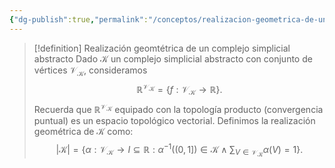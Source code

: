 ```yaml
---
{"dg-publish":true,"permalink":"/conceptos/realizacion-geometrica-de-un-complejo-simplicial-abstracto/"}
---
```


>[!definition] Realización geomtétrica de un complejo simplicial abstracto
> Dado $\mathcal{K}$ un complejo simplicial abstracto con  conjunto de vértices $\mathcal{V}_{\mathcal{K}}$, consideramos $$\mathbb{R}^{\mathcal{V}_{\mathcal{K}}}=\{ f: \mathcal{V}_{\mathcal{K}} \to \mathbb{R} \}.$$
> Recuerda que $\mathbb{R}^{\mathcal{V}_{\mathcal{K}}}$ equipado con la topología producto (convergencia puntual) es un espacio topológico vectorial.
> Definimos la realización geométrica de $\mathcal{K}$ como:
> $$\left|\mathcal{K}\right|= \left\{  \alpha: \mathcal{V}_{\mathcal{K}} \to I \subseteq \mathbb{R}: \alpha^{-1}((0,1]) \in \mathcal{K} \land \sum_{V \in \mathcal{V}_{\mathcal{K}}} \alpha(V)=1  \right\}.$$
>